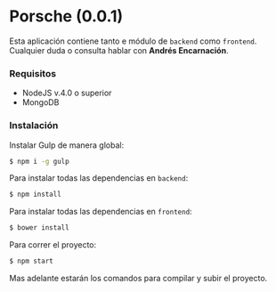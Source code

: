 # Porsche (0.0.1)
Esta aplicación contiene tanto e módulo de `backend` como `frontend`. Cualquier duda o consulta hablar con **Andrés Encarnación**.

### Requisitos
- NodeJS v.4.0 o superior
- MongoDB

### Instalación
Instalar Gulp de manera global:
```sh
$ npm i -g gulp
```
Para instalar todas las dependencias en `backend`:
```sh
$ npm install
```
Para instalar todas las dependencias en `frontend`:
```sh
$ bower install
```
Para correr el proyecto:
```sh
$ npm start
```

Mas adelante estarán los comandos para compilar y subir el proyecto.